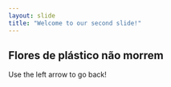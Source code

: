 ```yaml
---
layout: slide
title: "Welcome to our second slide!"
---
```

## Flores de plástico não morrem
Use the left arrow to go back!

